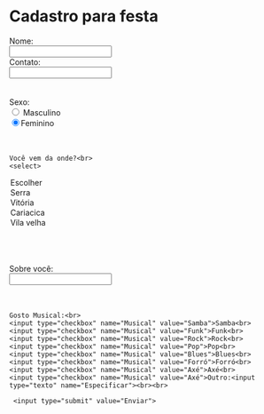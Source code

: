 <html>
  <head>
    <title>Formulário</title>
  </head>
  <body>
    <h1>Cadastro para festa</h1>
    <form>
      Nome: <br>
      <input type="texto" name="Nome" required>
      <br>
      Contato: <br>
      <input type="text" name="Idade" requiered>
      <br>
     <br><br>
    Sexo:<br>
    <input type="radio" name="pergunta" value="Masculino"checked required> Masculino<br>
    <input type="radio" name="pergunta" value="Feminino"checked required>Feminino<br><br><br>
    
    Você vem da onde?<br>
    <select>
   
  <option value="Escolher" >Escolher</option>
  <option value="Serra">Serra</option>
  <option value="Vitória">Vitória</option>
  <option value="Cariacica">Cariacica</option>
   <option value="Vila velha">Vila velha</option>
</select>
<br><br><br>

  Sobre você:<br>
  <input type="texto" name="Sobre você"><br><br><br>
      
      
    Gosto Musical:<br>
    <input type="checkbox" name="Musical" value="Samba">Samba<br>
    <input type="checkbox" name="Musical" value="Funk">Funk<br>
    <input type="checkbox" name="Musical" value="Rock">Rock<br>
    <input type="checkbox" name="Musical" value="Pop">Pop<br>
    <input type="checkbox" name="Musical" value="Blues">Blues<br>
    <input type="checkbox" name="Musical" value="Forró">Forró<br>
    <input type="checkbox" name="Musical" value="Axé">Axé<br>
    <input type="checkbox" name="Musical" value="Axé">Outro:<input type="texto" name="Especificar"><br><br>
    
     <input type="submit" value="Enviar">
    
    
    
    
